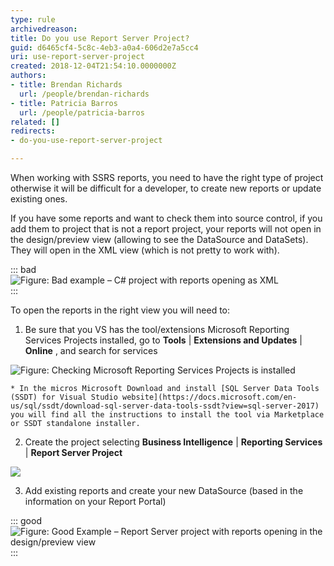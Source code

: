 ```yaml
---
type: rule
archivedreason: 
title: Do you use Report Server Project?
guid: d6465cf4-5c8c-4eb3-a0a4-606d2e7a5cc4
uri: use-report-server-project
created: 2018-12-04T21:54:10.0000000Z
authors:
- title: Brendan Richards
  url: /people/brendan-richards
- title: Patricia Barros
  url: /people/patricia-barros
related: []
redirects:
- do-you-use-report-server-project

---
```


When working with SSRS reports, you need to have the right type of project otherwise it will be difficult for a developer, to create new reports or update existing ones.

If you have some reports and want to check them into source control, if you add them to project that is not a report project, your reports will not open in the design/preview view (allowing to see the DataSource and DataSets). They will open in the XML view (which is not pretty to work with).

<!--endintro-->


::: bad  
![Figure: Bad example – C# project with reports opening as XML](report-server-project1.png)  
:::

To open the reports in the right view you will need to:

1. Be sure that you VS has the tool/extensions Microsoft Reporting Services Projects installed, go to  **Tools** |  **Extensions and Updates** |  **Online** , and search for services

![Figure: Checking Microsoft Reporting Services Projects is installed](report-server-project2.png)  

    * In the micros Microsoft Download and install [SQL Server Data Tools (SSDT) for Visual Studio website](https://docs.microsoft.com/en-us/sql/ssdt/download-sql-server-data-tools-ssdt?view=sql-server-2017) you will find all the instructions to install the tool via Marketplace or SSDT standalone installer.
2. Create the project selecting  **Business Intelligence** |  **Reporting Services** |  **Report Server Project** 

![](report-server-project3.png)  

3. Add existing reports and create your new DataSource (based in the information on your Report Portal)


::: good  
![Figure: Good Example – Report Server project with reports opening in the design/preview view](report-server-project4.png)  
:::
